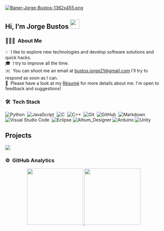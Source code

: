 [![Baner-Jorge-Bustos-1362x455.png](https://i.postimg.cc/CxdnD1z2/Baner-Jorge-Bustos-1362x455.png)](https://postimg.cc/758Lrq11)

## Hi, I’m Jorge Bustos <img src = "https://raw.githubusercontent.com/MartinHeinz/MartinHeinz/master/wave.gif" width = 30px> 

### 👨🏻‍💻 &nbsp;About Me

💡 &nbsp;I like to explore new technologies and develop software solutions and quick hacks.\
🎓 &nbsp;I try to improve all the time.\
✉️ &nbsp;You can shoot me an email at bustos.jorge21@gmail.com I'll try to respond as soon as I can.\
📄 &nbsp;Please have a look at my [Résumé](https://drive.google.com/file/d/10SDKko2nT9pYeN648Pw951yAzXcLvKMd/view?usp=sharing) for more details about me. I'm open to feedback and suggestions!

### 🛠 &nbsp;Tech Stack

![Python](https://img.shields.io/badge/-Python-05122A?style=flat&logo=python)&nbsp;
![JavaScript](https://img.shields.io/badge/-JavaScript-05122A?style=flat&logo=javascript)&nbsp;
![C](https://img.shields.io/badge/-C-05122A?style=flat&logo=C&logoColor=A8B9CC)&nbsp;
![C++](https://img.shields.io/badge/-C++-05122A?style=flat&logo=C%2B%2B&logoColor=00599C)&nbsp;
![Git](https://img.shields.io/badge/-Git-05122A?style=flat&logo=git)&nbsp;
![GitHub](https://img.shields.io/badge/-GitHub-05122A?style=flat&logo=github)&nbsp;
![Markdown](https://img.shields.io/badge/-Markdown-05122A?style=flat&logo=markdown)
![Visual Studio Code](https://img.shields.io/badge/-Visual%20Studio%20Code-05122A?style=flat&logo=visual-studio-code&logoColor=007ACC)&nbsp;
![Eclipse](https://img.shields.io/badge/-Eclipse-05122A?style=flat&logo=eclipse-ide&logoColor=2C2255)
![Altium_Designer](https://img.shields.io/badge/Altium-Designer?style=flat&logo=Altium-Designer&labelColor=05122A&color=05122A)
![Arduino](https://img.shields.io/badge/Arduino%20---?logo=Arduino&color=05122A)
![Unity](https://img.shields.io/badge/Unity%20---?style=flat&logo=Unity%20---&color=05122A)






## Projects

<a href="https://github.com/BustosJorge/Dragonfly">

  <!-- Change the `github-readme-stats.anuraghazra1.vercel.app` to `github-readme-stats.vercel.app`  -->

  <img align="center" src="https://github-readme-stats.anuraghazra1.vercel.app/api/pin/?username=BustosJorge&repo=Dragonfly&theme=tokyonight" />

</a> 

### ⚙️ &nbsp;GitHub Analytics

<p align="center">
<a href="https://github.com/BustosJorge">
  <img height="180em" src="https://github-readme-stats-eight-theta.vercel.app/api?username=BustosJorge&show_icons=true&theme=algolia&include_all_commits=true&count_private=true"/>
  <img height="180em" src="https://github-readme-stats-eight-theta.vercel.app/api/top-langs/?username=BustosJorge&layout=compact&langs_count=8&theme=algolia"/>
</a>
</p>

<!--
**BustosJorge/BustosJorge** is a ✨ _special_ ✨ repository because its `README.md` (this file) appears on your GitHub profile.

Here are some ideas to get you started:

- 🔭 I’m currently working on ...
- 🌱 I’m currently learning ...
- 👯 I’m looking to collaborate on ...
- 🤔 I’m looking for help with ...
- 💬 Ask me about ...
- 📫 How to reach me: ...
- 😄 Pronouns: ...
- ⚡ Fun fact: ...
-->
